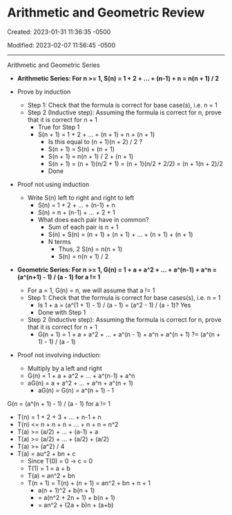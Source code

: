 # Arithmetic and Geometric Review

Created: 2023-01-31 11:36:35 -0500

Modified: 2023-02-07 11:56:45 -0500

---

Arithmetic and Geometric Series

- **Arithmetic Series: For n >= 1, S(n) = 1 + 2 + ... + (n-1) + n = n(n + 1) / 2**
- Prove by induction
  - Step 1: Check that the formula is correct for base case(s), i.e. n = 1
  - Step 2 (Inductive step): Assuming the formula is correct for n, prove that it is correct for n + 1
    - True for Step 1
    - S(n + 1) = 1 + 2 + ... + (n + 1) + n + (n + 1)
      - Is this equal to (n + 1)(n + 2) / 2 ?
      - S(n + 1) = S(n) + (n + 1)
      - S(n + 1) = n(n + 1) / 2 + (n + 1)
      - S(n + 1) = (n + 1)(n/2 + 1) = (n + 1)(n/2 + 2/2) = (n + 1(n + 2)/2
      - Done
- Proof not using induction
  - Write S(n) left to right and right to left
    - S(n) = 1 + 2 + ... + (n-1) + n
    - S(n) = n + (n-1) + ... + 2 + 1
    - What does each pair have in common?
      - Sum of each pair is n + 1
      - S(n) + S(n) = (n + 1) + (n + 1) + ... + (n + 1) + (n + 1)
      - N terms
        - Thus, 2 S(n) = n(n + 1)
        - S(n) = n(n + 1) / 2
- **Geometric Series: For n >= 1, G(n) = 1 + a + a^2 + ... + a^(n-1) + a^n = (a^(n+1) - 1) / (a - 1) for a != 1**
  - For a = 1, G(n) = n, we will assume that a != 1
  - Step 1: Check that the formula is correct for base cases(s), i.e. n = 1
    - Is 1 + a = (a^(1 + 1) - 1) / (a - 1) = (a^2 - 1) / (a - 1)? Yes
    - Done with Step 1
  - Step 2 (Inductive step): Assuming the formula is correct for n, prove that it is correct for n + 1
    - G(n + 1) = 1 + a + a^2 + ... + a^(n - 1) + a^n + a^(n + 1) ?= (a^(n + 1) - 1) / (a - 1)

- Proof not involving induction:
  - Multiply by a left and right
  - G(n) = 1 + a + a^2 + ... + a^(n-1) + a^n
  - aG(n) = a + a^2 + ... + a^n + a^(n + 1)
    - aG(n) = G(n) = a^(n + 1) - 1

G(n = (a^(n + 1) - 1) / (a - 1) for a != 1

- T(n) = 1 + 2 + 3 + ... + n-1 + n
- T(n) <= n + n + n + ... + n + n = n^2
- T(a) >= (a/2) + ... + (a-1) + a
- T(a) >= (a/2) + ... + (a/2) + (a/2)
- T(a) >= (a^2) / 4
- T(a) = au^2 + bn + c
  - Since T(0) = 0 -> c = 0
  - T(1) = 1 = a + b
  - T(a) = an^2 + bn
  - T(n + 1) = T(n) + (n + 1) = an^2 + bn + n + 1
    - a(n + 1)^2 + b(n + 1)
    - = a(n^2 + 2n + 1) + b(n + 1)
    - = an^2 + (2a + b)n + (a+b)
